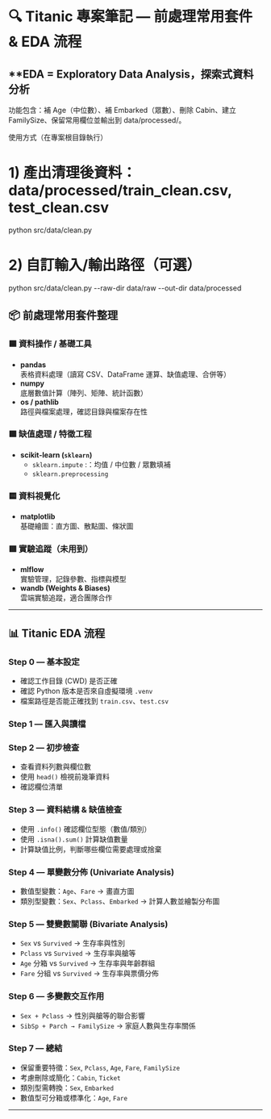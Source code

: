 # 🔍 Titanic 專案筆記 — 前處理常用套件 & EDA 流程
**EDA = Exploratory Data Analysis，探索式資料分析
---




功能包含：補 Age（中位數）、補 Embarked（眾數）、刪除 Cabin、建立 FamilySize、保留常用欄位並輸出到 data/processed/。

使用方式（在專案根目錄執行）
# 1) 產出清理後資料：data/processed/train_clean.csv, test_clean.csv
python src/data/clean.py

# 2) 自訂輸入/輸出路徑（可選）
python src/data/clean.py --raw-dir data/raw --out-dir data/processed



## 📦 前處理常用套件整理

### 🟦 資料操作 / 基礎工具
- **pandas**  
  表格資料處理（讀寫 CSV、DataFrame 運算、缺值處理、合併等）
- **numpy**  
  底層數值計算（陣列、矩陣、統計函數）
- **os / pathlib**  
  路徑與檔案處理，確認目錄與檔案存在性

### 🟩 缺值處理 / 特徵工程
- **scikit-learn (`sklearn`)**
  - `sklearn.impute` :：均值 / 中位數 / 眾數填補   
  - `sklearn.preprocessing`  

### 🟨 資料視覺化
- **matplotlib**  
  基礎繪圖：直方圖、散點圖、條狀圖  

### 🟥 實驗追蹤（未用到）
- **mlflow**  
  實驗管理，記錄參數、指標與模型  
- **wandb (Weights & Biases)**  
  雲端實驗追蹤，適合團隊合作  

---

## 📊 Titanic EDA 流程

### Step 0 — 基本設定
- 確認工作目錄 (CWD) 是否正確  
- 確認 Python 版本是否來自虛擬環境 `.venv`  
- 檔案路徑是否能正確找到 `train.csv`、`test.csv`

### Step 1 — 匯入與讀檔
### Step 2 — 初步檢查
- 查看資料列數與欄位數  
- 使用 `head()` 檢視前幾筆資料  
- 確認欄位清單  

### Step 3 — 資料結構 & 缺值檢查
- 使用 `.info()` 確認欄位型態（數值/類別）  
- 使用 `.isna().sum()` 計算缺值數量  
- 計算缺值比例，判斷哪些欄位需要處理或捨棄  

### Step 4 — 單變數分佈 (Univariate Analysis)
- 數值型變數：`Age`、`Fare` → 畫直方圖  
- 類別型變數：`Sex`、`Pclass`、`Embarked` → 計算人數並繪製分布圖  

### Step 5 — 雙變數關聯 (Bivariate Analysis)
- `Sex` vs `Survived` → 生存率與性別  
- `Pclass` vs `Survived` → 生存率與艙等  
- `Age` 分箱 vs `Survived` → 生存率與年齡群組  
- `Fare` 分組 vs `Survived` → 生存率與票價分佈  

### Step 6 — 多變數交互作用
- `Sex + Pclass` → 性別與艙等的聯合影響  
- `SibSp + Parch → FamilySize` → 家庭人數與生存率關係  

### Step 7 — 總結
- 保留重要特徵：`Sex`, `Pclass`, `Age`, `Fare`, `FamilySize`  
- 考慮刪除或簡化：`Cabin`, `Ticket`  
- 類別型需轉換：`Sex`, `Embarked`  
- 數值型可分箱或標準化：`Age`, `Fare`  

---








